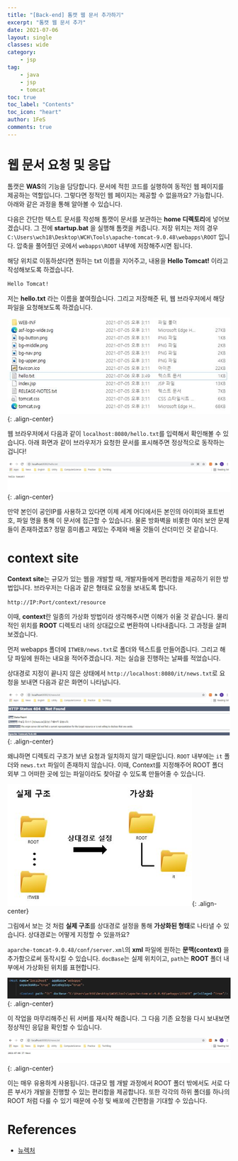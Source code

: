 ```yaml
---
title: "[Back-end] 톰캣 웹 문서 추가하기"
excerpt: "톰캣 웹 문서 추가"
date: 2021-07-06
layout: single
classes: wide
category:
    - jsp
tag:
    - java
    - jsp
    - tomcat
toc: true
toc_label: "Contents"
toc_icon: "heart"
author: 1FeS
comments: true
---
```


# 웹 문서 요청 및 응답

톰캣은 **WAS**의 기능을 담당합니다. 문서에 적힌 코드를 실행하여 동적인 웹 페이지를 제공하는 역할입니다. 그렇다면 정적인 웹 페이지는 제공할 수 없을까요? 가능합니다. 아래와 같은 과정을 통해 알아볼 수 있습니다.

다음은 간단한 텍스트 문서를 작성해 톰캣이 문서를 보관하는 **home 디렉토리**에 넣어보겠습니다. 그 전에 **startup.bat** 을 실행해 톰캣을 켜줍니다. 저장 위치는 저의 경우 `C:\Users\wch18\Desktop\WCH\Tools\apache-tomcat-9.0.48\webapps\ROOT` 입니다. 압축을 풀어줬던 곳에서 `webapps\ROOT` 내부에 저장해주시면 됩니다.

해당 위치로 이동하셨다면 원하는 txt 이름을 지어주고, 내용을 **Hello Tomcat!** 이라고 작성해보도록 하겠습니다.

```txt
Hello Tomcat!
```

저는 **hello.txt** 라는 이름을 붙여줬습니다. 그리고 저장해준 뒤, 웹 브라우저에서 해당 파일을 요청해보도록 하겠습니다.

![hello tomcat](/_img/2021-07-06/hello_tomcat.jpg){: .align-center}

웹 브라우저에서 다음과 같이 `localhost:8080/hello.txt`를 입력해서 확인해볼 수 있습니다. 아래 화면과 같이 브라우저가 요청한 문서를 표시해주면 정상적으로 동작하는 겁니다!

![hello tomcat](/_img/2021-07-06/hello_tomcat2.jpg){: .align-center}

만약 본인이 공인IP를 사용하고 있다면 이제 세계 어디에서든 본인의 아이피와 포트번호, 파일 명을 통해 이 문서에 접근할 수 있습니다. 물론 방화벽을 비롯한 여러 보안 문제들이 존재하겠죠? 정말 흥미롭고 재밌는 주제와 배울 것들이 산더미인 것 같습니다.

# context site

**Context site**는 규모가 있는 웹을 개발할 때, 개발자들에게 편리함을 제공하기 위한 방법입니다. 브라우저는 다음과 같은 형태로 요청을 보내도록 합니다.

`http://IP:Port/context/resource`

이때, **context**란 일종의 가상화 방법이라 생각해주시면 이해가 쉬울 것 같습니다. 물리적인 위치를 **ROOT** 디렉토리 내의 상대값으로 변환하여 나타내줍니다. 그 과정을 살펴보겠습니다.

먼저 webapps 폴더에 `ITWEB/news.txt`로 폴더와 텍스트를 만들어줍니다. 그리고 해당 파일에 원하는 내요을 적어주겠습니다. 저는 실습을 진행하는 날짜를 적었습니다.

상대경로 지정이 끝나지 않은 상태에서 `http://localhost:8080/it/news.txt`로 요청을 보내면 다음과 같은 화면이 나타납니다.

![hello tomcat](/_img/2021-07-06/before_context.jpg){: .align-center}

왜냐하면 디렉토리 구조가 보낸 요청과 일치하지 않기 때문입니다. `ROOT` 내부에는 `it` 폴더와 `news.txt` 파일이 존재하지 않습니다. 이때, Context를 지정해주어 ROOT 폴더 외부 그 어떠한 곳에 있는 파일이라도 찾아갈 수 있도록 만들어줄 수 있습니다.

![context process](/_img/2021-07-06/context_process.jpg){: .align-center}

그림에서 보는 것 처럼 **실제 구조**를 상대경로 설정을 통해 **가상화된 형태**로 나타낼 수 있습니다. 상대경로는 어떻게 지정할 수 있을까요?

`aparche-tomcat-9.0.48/conf/server.xml`의 **xml** 파일에 원하는 **문맥(context)** 을 추가함으로써 동작시킬 수 있습니다. `docBase`는 실제 위치이고, `path`는 **ROOT** 폴더 내부에서 가상화된 위치를 표현합니다.

![hello tomcat](/_img/2021-07-06/context_add.jpg){: .align-center}

이 작업을 마무리해주신 뒤 서버를 재시작 해줍니다. 그 다음 기존 요청을 다시 보내보면 정상적인 응답을 확인할 수 있습니다.

![hello tomcat](/_img/2021-07-06/after_context.jpg){: .align-center}

이는 매우 유용하게 사용됩니다. 대규모 웹 개발 과정에서 ROOT 폴더 밖에서도 서로 다른 부서가 개발을 진행할 수 있는 편리함을 제공합니다. 또한 각각의 하위 폴더를 하나의 ROOT 처럼 다룰 수 있기 때문에 수정 및 배포에 간편함을 기대할 수 있습니다.

# References
- [뉴렉처](https://www.youtube.com/channel/UC5-ixpj8DioZqmrasj6Ihpw)